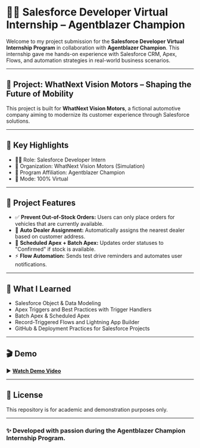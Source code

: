 # 🧑‍💻 Salesforce Developer Virtual Internship – Agentblazer Champion

Welcome to my project submission for the **Salesforce Developer Virtual Internship Program** in collaboration with **Agentblazer Champion**. This internship gave me hands-on experience with Salesforce CRM, Apex, Flows, and automation strategies in real-world business scenarios.

---

## 🚗 Project: WhatNext Vision Motors – Shaping the Future of Mobility

This project is built for **WhatNext Vision Motors**, a fictional automotive company aiming to modernize its customer experience through Salesforce solutions.

---

## 🚀 Key Highlights

- 👨‍💻 Role: Salesforce Developer Intern
- 🏢 Organization: WhatNext Vision Motors (Simulation)
- 🏅 Program Affiliation: Agentblazer Champion
- 📍 Mode: 100% Virtual

---

## 🔧 Project Features

- ✅ **Prevent Out-of-Stock Orders:** Users can only place orders for vehicles that are currently available.
- 📍 **Auto Dealer Assignment:** Automatically assigns the nearest dealer based on customer address.
- 🔁 **Scheduled Apex + Batch Apex:** Updates order statuses to "Confirmed" if stock is available.
- ⚡ **Flow Automation:** Sends test drive reminders and automates user notifications.

---

## 🧠 What I Learned

- Salesforce Object & Data Modeling  
- Apex Triggers and Best Practices with Trigger Handlers  
- Batch Apex & Scheduled Apex  
- Record-Triggered Flows and Lightning App Builder  
- GitHub & Deployment Practices for Salesforce Projects

---

## 🎬 Demo

▶️ **[Watch Demo Video](https://drive.google.com/file/d/1mqc2LcfEzl1rU8GGgHfzOAUYK3YOfdUm/view?usp=drive_link)**

---

## 📜 License

This repository is for academic and demonstration purposes only.

---

### ✨ Developed with passion during the Agentblazer Champion Internship Program.
